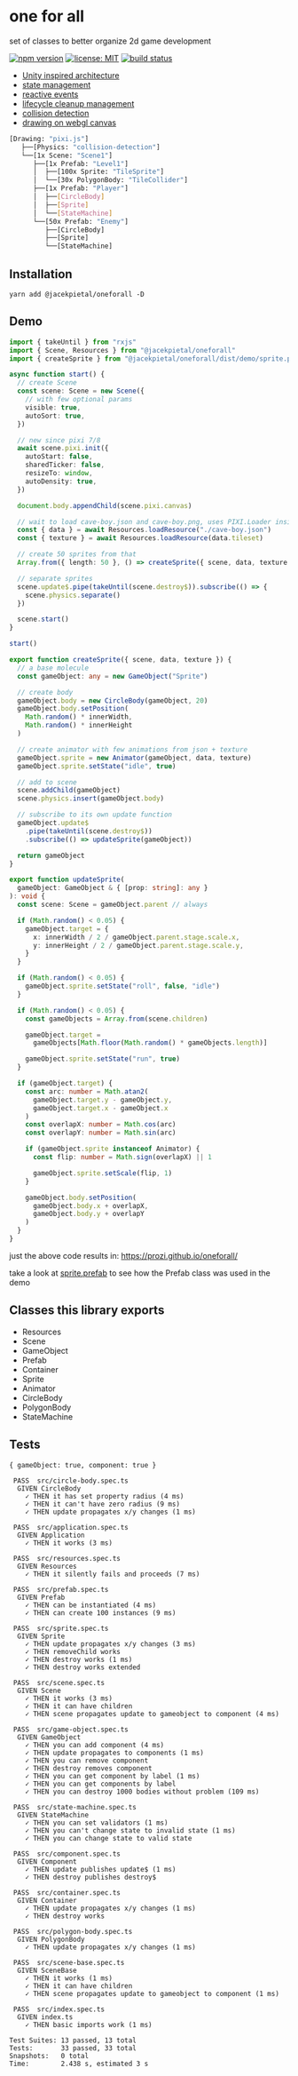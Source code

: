# one for all

set of classes to better organize 2d game development

[<img src="https://img.shields.io/npm/v/@jacekpietal/oneforall?style=for-the-badge&color=success" alt="npm version" />](https://www.npmjs.com/package/@jacekpietal/oneforall?activeTab=versions)
[<img src="https://img.shields.io/npm/l/@jacekpietal/oneforall.svg?style=for-the-badge&color=success" alt="license: MIT" />](https://github.com/Prozi/@jacekpietal/oneforall/blob/master/LICENSE)
[<img src="https://img.shields.io/circleci/build/github/Prozi/oneforall/main?style=for-the-badge" alt="build status" />](https://app.circleci.com/pipelines/github/Prozi/oneforall)

- [Unity inspired architecture](https://docs.unity3d.com/Manual/CreatingGameplay.html)
- [state management](https://gamedevelopment.tutsplus.com/tutorials/finite-state-machines-theory-and-implementation--gamedev-11867)
- [reactive events](https://www.learnrxjs.io/learn-rxjs/subjects)
- [lifecycle cleanup management](https://www.html5gamedevs.com/topic/44780-best-way-to-remove-objects-from-the-stage/)
- [collision detection](https://npmjs.com/package/detect-collisions)
- [drawing on webgl canvas](https://npmjs.com/package/pixi.js)

```bash
[Drawing: "pixi.js"]
   ├──[Physics: "collision-detection"]
   └──[1x Scene: "Scene1"]
      ├──[1x Prefab: "Level1"]
      │  ├──[100x Sprite: "TileSprite"]
      │  └──[30x PolygonBody: "TileCollider"]
      ├──[1x Prefab: "Player"]
      │  ├──[CircleBody]
      │  ├──[Sprite]
      │  └──[StateMachine]
      └──[50x Prefab: "Enemy"]
         ├──[CircleBody]
         ├──[Sprite]
         └──[StateMachine]
```

## Installation

```
yarn add @jacekpietal/oneforall -D
```

## Demo

```typescript
import { takeUntil } from "rxjs"
import { Scene, Resources } from "@jacekpietal/oneforall"
import { createSprite } from "@jacekpietal/oneforall/dist/demo/sprite.prefab"

async function start() {
  // create Scene
  const scene: Scene = new Scene({
    // with few optional params
    visible: true,
    autoSort: true,
  })

  // new since pixi 7/8
  await scene.pixi.init({
    autoStart: false,
    sharedTicker: false,
    resizeTo: window,
    autoDensity: true,
  })

  document.body.appendChild(scene.pixi.canvas)

  // wait to load cave-boy.json and cave-boy.png, uses PIXI.Loader inside
  const { data } = await Resources.loadResource("./cave-boy.json")
  const { texture } = await Resources.loadResource(data.tileset)

  // create 50 sprites from that
  Array.from({ length: 50 }, () => createSprite({ scene, data, texture }))

  // separate sprites
  scene.update$.pipe(takeUntil(scene.destroy$)).subscribe(() => {
    scene.physics.separate()
  })

  scene.start()
}

start()
```

```typescript
export function createSprite({ scene, data, texture }) {
  // a base molecule
  const gameObject: any = new GameObject("Sprite")

  // create body
  gameObject.body = new CircleBody(gameObject, 20)
  gameObject.body.setPosition(
    Math.random() * innerWidth,
    Math.random() * innerHeight
  )

  // create animator with few animations from json + texture
  gameObject.sprite = new Animator(gameObject, data, texture)
  gameObject.sprite.setState("idle", true)

  // add to scene
  scene.addChild(gameObject)
  scene.physics.insert(gameObject.body)

  // subscribe to its own update function
  gameObject.update$
    .pipe(takeUntil(scene.destroy$))
    .subscribe(() => updateSprite(gameObject))

  return gameObject
}
```

```typescript
export function updateSprite(
  gameObject: GameObject & { [prop: string]: any }
): void {
  const scene: Scene = gameObject.parent // always

  if (Math.random() < 0.05) {
    gameObject.target = {
      x: innerWidth / 2 / gameObject.parent.stage.scale.x,
      y: innerHeight / 2 / gameObject.parent.stage.scale.y,
    }
  }

  if (Math.random() < 0.05) {
    gameObject.sprite.setState("roll", false, "idle")
  }

  if (Math.random() < 0.05) {
    const gameObjects = Array.from(scene.children)

    gameObject.target =
      gameObjects[Math.floor(Math.random() * gameObjects.length)]

    gameObject.sprite.setState("run", true)
  }

  if (gameObject.target) {
    const arc: number = Math.atan2(
      gameObject.target.y - gameObject.y,
      gameObject.target.x - gameObject.x
    )
    const overlapX: number = Math.cos(arc)
    const overlapY: number = Math.sin(arc)

    if (gameObject.sprite instanceof Animator) {
      const flip: number = Math.sign(overlapX) || 1

      gameObject.sprite.setScale(flip, 1)
    }

    gameObject.body.setPosition(
      gameObject.body.x + overlapX,
      gameObject.body.y + overlapY
    )
  }
}
```

just the above code results in:
https://prozi.github.io/oneforall/

take a look at [sprite.prefab](https://github.com/Prozi/oneforall/blob/main/src/demo/sprite.prefab.ts)
to see how the Prefab class was used in the demo

## Classes this library exports

- Resources
- Scene
- GameObject
- Prefab
- Container
- Sprite
- Animator
- CircleBody
- PolygonBody
- StateMachine

## Tests

```
{ gameObject: true, component: true }

 PASS  src/circle-body.spec.ts
  GIVEN CircleBody
    ✓ THEN it has set property radius (4 ms)
    ✓ THEN it can't have zero radius (9 ms)
    ✓ THEN update propagates x/y changes (1 ms)

 PASS  src/application.spec.ts
  GIVEN Application
    ✓ THEN it works (3 ms)

 PASS  src/resources.spec.ts
  GIVEN Resources
    ✓ THEN it silently fails and proceeds (7 ms)

 PASS  src/prefab.spec.ts
  GIVEN Prefab
    ✓ THEN can be instantiated (4 ms)
    ✓ THEN can create 100 instances (9 ms)

 PASS  src/sprite.spec.ts
  GIVEN Sprite
    ✓ THEN update propagates x/y changes (3 ms)
    ✓ THEN removeChild works
    ✓ THEN destroy works (1 ms)
    ✓ THEN destroy works extended

 PASS  src/scene.spec.ts
  GIVEN Scene
    ✓ THEN it works (3 ms)
    ✓ THEN it can have children
    ✓ THEN scene propagates update to gameobject to component (4 ms)

 PASS  src/game-object.spec.ts
  GIVEN GameObject
    ✓ THEN you can add component (4 ms)
    ✓ THEN update propagates to components (1 ms)
    ✓ THEN you can remove component
    ✓ THEN destroy removes component
    ✓ THEN you can get component by label (1 ms)
    ✓ THEN you can get components by label
    ✓ THEN you can destroy 1000 bodies without problem (109 ms)

 PASS  src/state-machine.spec.ts
  GIVEN StateMachine
    ✓ THEN you can set validators (1 ms)
    ✓ THEN you can't change state to invalid state (1 ms)
    ✓ THEN you can change state to valid state

 PASS  src/component.spec.ts
  GIVEN Component
    ✓ THEN update publishes update$ (1 ms)
    ✓ THEN destroy publishes destroy$

 PASS  src/container.spec.ts
  GIVEN Container
    ✓ THEN update propagates x/y changes (1 ms)
    ✓ THEN destroy works

 PASS  src/polygon-body.spec.ts
  GIVEN PolygonBody
    ✓ THEN update propagates x/y changes (1 ms)

 PASS  src/scene-base.spec.ts
  GIVEN SceneBase
    ✓ THEN it works (1 ms)
    ✓ THEN it can have children
    ✓ THEN scene propagates update to gameobject to component (1 ms)

 PASS  src/index.spec.ts
  GIVEN index.ts
    ✓ THEN basic imports work (1 ms)

Test Suites: 13 passed, 13 total
Tests:       33 passed, 33 total
Snapshots:   0 total
Time:        2.438 s, estimated 3 s
```
